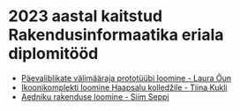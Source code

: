 # 2023 aastal kaitstud Rakendusinformaatika eriala diplomitööd

- [Päevaliblikate välimääraja prototüübi loomine - Laura Õun](./2023/Liblikarakendus/README.md)
- [Ikoonikomplekti loomine Haapsalu kolledžile - Tiina Kukli](./2023/Ikoonikomplekt/README.md)
- [Aedniku rakenduse loomine - Siim Seppi](./2023/AednikuRakendus/README.md)